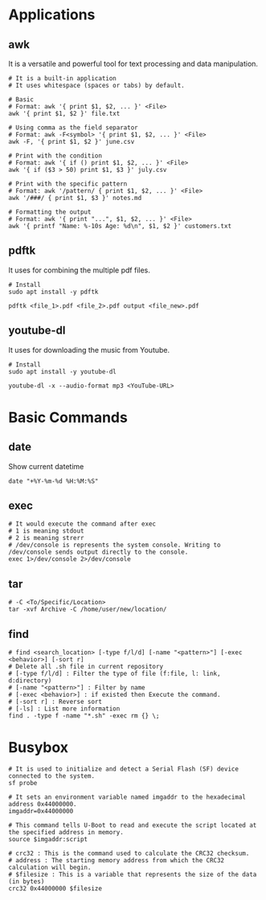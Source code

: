 <link rel="stylesheet" type="text/css" href="../styles.css">

# Applications
## awk
It is a versatile and powerful tool for text processing and data manipulation.
``` Shell
# It is a built-in application
# It uses whitespace (spaces or tabs) by default.

# Basic
# Format: awk '{ print $1, $2, ... }' <File>
awk '{ print $1, $2 }' file.txt

# Using comma as the field separator
# Format: awk -F<symbol> '{ print $1, $2, ... }' <File>
awk -F, '{ print $1, $2 }' june.csv

# Print with the condition
# Format: awk '{ if () print $1, $2, ... }' <File>
awk '{ if ($3 > 50) print $1, $3 }' july.csv

# Print with the specific pattern
# Format: awk '/pattern/ { print $1, $2, ... }' <File>
awk '/###/ { print $1, $3 }' notes.md

# Formatting the output
# Format: awk '{ print "...", $1, $2, ... }' <File>
awk '{ printf "Name: %-10s Age: %d\n", $1, $2 }' customers.txt
```

## pdftk
It uses for combining the multiple pdf files.
``` Shell
# Install
sudo apt install -y pdftk

pdftk <file_1>.pdf <file_2>.pdf output <file_new>.pdf
```

## youtube-dl
It uses for downloading the music from Youtube.
``` Shell
# Install
sudo apt install -y youtube-dl

youtube-dl -x --audio-format mp3 <YouTube-URL>
```

# Basic Commands
## date
Show current datetime
``` Shell
date "+%Y-%m-%d %H:%M:%S"
```

## exec
``` Shell
# It would execute the command after exec
# 1 is meaning stdout
# 2 is meaning strerr
# /dev/console is represents the system console. Writing to /dev/console sends output directly to the console.
exec 1>/dev/console 2>/dev/console
```

## tar
``` Shell
# -C <To/Specific/Location>
tar -xvf Archive -C /home/user/new/location/
```

## find
``` Shell
# find <search_location> [-type f/l/d] [-name "<pattern>"] [-exec <behavior>] [-sort r]
# Delete all .sh file in current repository
# [-type f/l/d] : Filter the type of file (f:file, l: link, d:directory)
# [-name "<pattern>"] : Filter by name
# [-exec <behavior>] : if existed then Execute the command.
# [-sort r] : Reverse sort
# [-ls] : List more information
find . -type f -name "*.sh" -exec rm {} \;
```

# Busybox
``` Shell
# It is used to initialize and detect a Serial Flash (SF) device connected to the system.
sf probe

# It sets an environment variable named imgaddr to the hexadecimal address 0x44000000.
imgaddr=0x44000000

# This command tells U-Boot to read and execute the script located at the specified address in memory.
source $imgaddr:script

# crc32 : This is the command used to calculate the CRC32 checksum.
# address : The starting memory address from which the CRC32 calculation will begin.
# $filesize : This is a variable that represents the size of the data (in bytes)
crc32 0x44000000 $filesize

```
